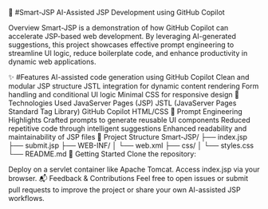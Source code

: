 📘 #Smart-JSP
AI-Assisted JSP Development using GitHub Copilot

Overview
Smart-JSP is a demonstration of how GitHub Copilot can accelerate JSP-based web development. By leveraging AI-generated suggestions, this project showcases effective prompt engineering to streamline UI logic, reduce boilerplate code, and enhance productivity in dynamic web applications.

✨ #Features
AI-assisted code generation using GitHub Copilot
Clean and modular JSP structure
JSTL integration for dynamic content rendering
Form handling and conditional UI logic
Minimal CSS for responsive design
🚀 Technologies Used
JavaServer Pages (JSP)
JSTL (JavaServer Pages Standard Tag Library)
GitHub Copilot
HTML/CSS
🧠 Prompt Engineering Highlights
Crafted prompts to generate reusable UI components
Reduced repetitive code through intelligent suggestions
Enhanced readability and maintainability of JSP files
📂 Project Structure
Smart-JSP/
├── index.jsp
├── submit.jsp
├── WEB-INF/
│   └── web.xml
├── css/
│   └── styles.css
└── README.md
📌 Getting Started
Clone the repository:

Deploy on a servlet container like Apache Tomcat.
Access index.jsp via your browser.
📬 Feedback & Contributions
Feel free to open issues or submit pull requests to improve the project or share your own AI-assisted JSP workflows.
